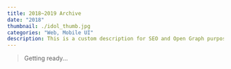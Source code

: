 ```yaml
---
title: 2018~2019 Archive
date: "2018"
thumbnail: ./idol_thumb.jpg
categories: "Web, Mobile UI"
description: This is a custom description for SEO and Open Graph purposes, rather than the default generated excerpt. Simply add a description field to the frontmatter.
---
```


> Getting ready...

